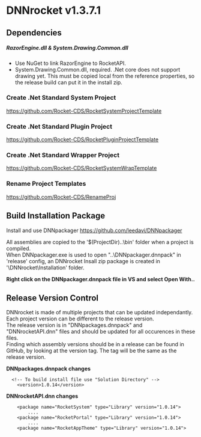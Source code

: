 # DNNrocket v1.3.7.1

## Dependencies

##### RazorEngine.dll & System.Drawing.Common.dll
- Use NuGet to link RazorEngine to RocketAPI.  
- System.Drawing.Common.dll, required. .Net core does not support drawing yet.  This must be copied local from the reference properties, so the release build can put it in the install zip.


### Create .Net Standard System Project
https://github.com/Rocket-CDS/RocketSystemProjectTemplate
### Create .Net Standard Plugin Project
https://github.com/Rocket-CDS/RocketPluginProjectTemplate
### Create .Net Standard Wrapper Project
https://github.com/Rocket-CDS/RocketSystemWrapTemplate
### Rename Project Templates
https://github.com/Rocket-CDS/RenameProj

## Build Installation Package

Install and use DNNpackager https://github.com/leedavi/DNNpackager

All assemblies are copied to the '$(ProjectDir)..\bin\' folder when a project is compiled.  
When DNNpackager.exe is used to open "..\DNNpackager.dnnpack" in 'release' config, an DNNrocket Insall zip package is created in '\\DNNrocket\\Installation' folder.  

**Right click on the DNNpackager.dnnpack file in VS and select Open With..**

## Release Version Control
DNNrocket is made of multiple projects that can be updated independantly.  
Each project version can be different to the release version.  
The release version is in "DNNpackages.dnnpack" and "DNNrocketAPI.dnn" files and should be updated for all occurences in these files.  
Finding which assembly versions should be in a release can be found in GitHub, by looking at the version tag.  The tag will be the same as the release version.  

**DNNpackages.dnnpack changes**
```
  <!-- To build install file use "Solution Directory" -->
	<version>1.0.14</version>
```
**DNNrocketAPI.dnn changes**
```
	<package name="RocketSystem" type="Library" version="1.0.14">
		....
	<package name="RocketPortal" type="Library" version="1.0.14">
		....
	<package name="RocketAppTheme" type="Library" version="1.0.14">
```

